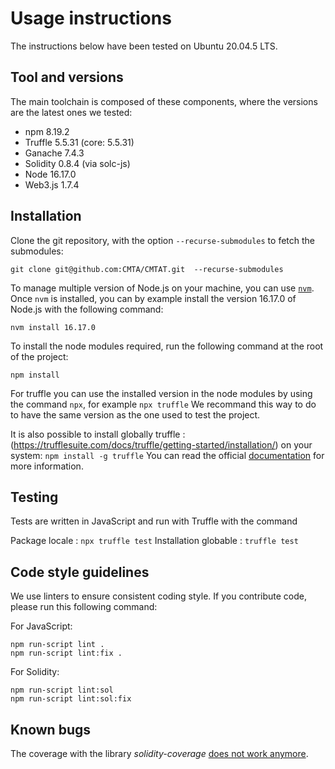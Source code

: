 # Usage instructions

The instructions below have been tested on Ubuntu 20.04.5 LTS.

## Tool and versions

The main toolchain is composed of these components, where the versions are the latest ones we tested: 

- npm 8.19.2
- Truffle 5.5.31 (core: 5.5.31)
- Ganache 7.4.3
- Solidity 0.8.4 (via solc-js)
- Node 16.17.0
- Web3.js 1.7.4

## Installation

Clone the git repository, with the option `--recurse-submodules` to fetch the submodules:

`git clone git@github.com:CMTA/CMTAT.git  --recurse-submodules`  

To manage multiple version of Node.js on your machine, you can use [`nvm`](https://github.com/nvm-sh/nvm).  
Once `nvm` is installed, you can by example install the version 16.17.0 of Node.js with the following command:

`nvm install 16.17.0`

To install the node modules required, run the following command at the root of the project:

`npm install`

For truffle you can use the installed version in the node modules by using the command `npx`, for example
`npx truffle`
We recommand this way to do to have the same version as the one used to test the project.

It is also possible to install globally truffle :
(https://trufflesuite.com/docs/truffle/getting-started/installation/) on your system:
`npm install -g truffle` 
You can read the official [documentation](https://trufflesuite.com/docs/truffle/getting-started/installation/) for more information.


## Testing

Tests are written in JavaScript and run with Truffle with the command 

Package locale : `npx truffle test`
Installation globable :  `truffle test`

## Code style guidelines

We use linters to ensure consistent coding style. If you contribute code, please run this following command: 

For JavaScript:
```
npm run-script lint .
npm run-script lint:fix . 
```
   
For Solidity:
```
npm run-script lint:sol  
npm run-script lint:sol:fix
```

## Known bugs
The coverage with the library *solidity-coverage* [does not work anymore](https://github.com/sc-forks/solidity-coverage/issues/694).
